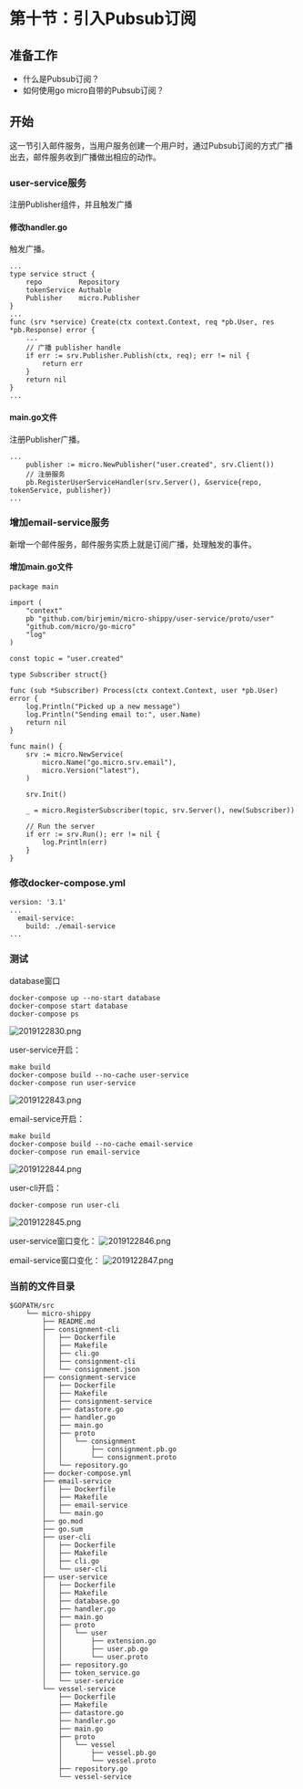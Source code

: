 # 第十节：引入Pubsub订阅

## 准备工作
- 什么是Pubsub订阅？
- 如何使用go micro自带的Pubsub订阅？

## 开始
这一节引入邮件服务，当用户服务创建一个用户时，通过Pubsub订阅的方式广播出去，邮件服务收到广播做出相应的动作。

### user-service服务
注册Publisher组件，并且触发广播

#### 修改handler.go
触发广播。

```
...
type service struct {
    repo         Repository
    tokenService Authable
    Publisher    micro.Publisher
}
...
func (srv *service) Create(ctx context.Context, req *pb.User, res *pb.Response) error {
    ...
    // 广播 publisher handle
    if err := srv.Publisher.Publish(ctx, req); err != nil {
        return err
    }
    return nil
}
...
```

#### main.go文件
注册Publisher广播。

```
...
    publisher := micro.NewPublisher("user.created", srv.Client())
    // 注册服务
    pb.RegisterUserServiceHandler(srv.Server(), &service{repo, tokenService, publisher})
...
```

### 增加email-service服务
新增一个邮件服务，邮件服务实质上就是订阅广播，处理触发的事件。

#### 增加main.go文件
```
package main

import (
    "context"
    pb "github.com/birjemin/micro-shippy/user-service/proto/user"
    "github.com/micro/go-micro"
    "log"
)

const topic = "user.created"

type Subscriber struct{}

func (sub *Subscriber) Process(ctx context.Context, user *pb.User) error {
    log.Println("Picked up a new message")
    log.Println("Sending email to:", user.Name)
    return nil
}

func main() {
    srv := micro.NewService(
        micro.Name("go.micro.srv.email"),
        micro.Version("latest"),
    )

    srv.Init()

    _ = micro.RegisterSubscriber(topic, srv.Server(), new(Subscriber))

    // Run the server
    if err := srv.Run(); err != nil {
        log.Println(err)
    }
}
```

### 修改docker-compose.yml

```
version: '3.1'
...
  email-service:
    build: ./email-service
...
```

### 测试

database窗口
```
docker-compose up --no-start database
docker-compose start database 
docker-compose ps
```
![2019122830.png](./img/2019122830.png)

user-service开启：

```
make build
docker-compose build --no-cache user-service 
docker-compose run user-service 
```
![2019122843.png](img/2019122843.png)

email-service开启：

```
make build
docker-compose build --no-cache email-service 
docker-compose run email-service 
```
![2019122844.png](img/2019122844.png)

user-cli开启：

```
docker-compose run user-cli 
```
![2019122845.png](img/2019122845.png)

user-service窗口变化：
![2019122846.png](./img/2019122846.png)

email-service窗口变化：
![2019122847.png](./img/2019122847.png)

### 当前的文件目录
```
$GOPATH/src
    └── micro-shippy
        ├── README.md
        ├── consignment-cli
        │   ├── Dockerfile
        │   ├── Makefile
        │   ├── cli.go
        │   ├── consignment-cli
        │   └── consignment.json
        ├── consignment-service
        │   ├── Dockerfile
        │   ├── Makefile
        │   ├── consignment-service
        │   ├── datastore.go
        │   ├── handler.go
        │   ├── main.go
        │   ├── proto
        │   │   └── consignment
        │   │       ├── consignment.pb.go
        │   │       └── consignment.proto
        │   └── repository.go
        ├── docker-compose.yml
        ├── email-service
        │   ├── Dockerfile
        │   ├── Makefile
        │   ├── email-service
        │   └── main.go
        ├── go.mod
        ├── go.sum
        ├── user-cli
        │   ├── Dockerfile
        │   ├── Makefile
        │   ├── cli.go
        │   └── user-cli
        ├── user-service
        │   ├── Dockerfile
        │   ├── Makefile
        │   ├── database.go
        │   ├── handler.go
        │   ├── main.go
        │   ├── proto
        │   │   └── user
        │   │       ├── extension.go
        │   │       ├── user.pb.go
        │   │       └── user.proto
        │   ├── repository.go
        │   ├── token_service.go
        │   └── user-service
        └── vessel-service
            ├── Dockerfile
            ├── Makefile
            ├── datastore.go
            ├── handler.go
            ├── main.go
            ├── proto
            │   └── vessel
            │       ├── vessel.pb.go
            │       └── vessel.proto
            ├── repository.go
            └── vessel-service


```